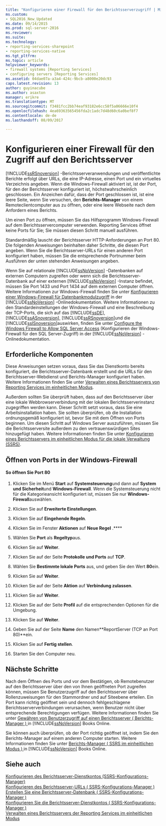 ```yaml
---
title: "Konfigurieren einer Firewall für den Berichtsserverzugriff | Microsoft Docs"
ms.custom:
- SQL2016_New_Updated
ms.date: 09/14/2015
ms.prod: sql-server-2016
ms.reviewer: 
ms.suite: 
ms.technology:
- reporting-services-sharepoint
- reporting-services-native
ms.tgt_pltfrm: 
ms.topic: article
helpviewer_keywords:
- firewall systems [Reporting Services]
- configuring servers [Reporting Services]
ms.assetid: 04dae07a-a3a4-424c-9bcb-a8000e20dc93
caps.latest.revision: 13
author: guyinacube
ms.author: asaxton
manager: erikre
ms.translationtype: MT
ms.sourcegitcommit: f3481fcc2bb74eaf93182e6cc58f5a06666e10f4
ms.openlocfilehash: 4ea69363565456fda2c1adc7d48d60c6a0bef8f7
ms.contentlocale: de-de
ms.lasthandoff: 08/09/2017

---
```

# <a name="configure-a-firewall-for-report-server-access"></a>Konfigurieren einer Firewall für den Zugriff auf den Berichtsserver
  [!INCLUDE[ssRSnoversion](../../includes/ssrsnoversion-md.md)] -Berichtsserveranwendungen und veröffentlichte Berichte erfolgt über URLs, die eine IP-Adresse, einen Port und ein virtuelles Verzeichnis angeben. Wenn die Windows-Firewall aktiviert ist, ist der Port, für den der Berichtsserver konfiguriert ist, höchstwahrscheinlich geschlossen. Ein Anzeichen dafür, dass der Port geschlossen ist, ist eine leere Seite, wenn Sie versuchen, den **Berichts-Manager** von einem Remoteclientcomputer aus zu öffnen, oder eine leere Webseite nach dem Anfordern eines Berichts.  
  
 Um einen Port zu öffnen, müssen Sie das Hilfsprogramm Windows-Firewall auf dem Berichtsservercomputer verwenden. Reporting Services öffnet keine Ports für Sie; Sie müssen diesen Schritt manuell ausführen.  
  
 Standardmäßig lauscht der Berichtsserver HTTP-Anforderungen an Port 80. Die folgenden Anweisungen beinhalten daher Schritte, die diesen Port angeben. Wenn Sie die Berichtsserver-URLs für einen anderen Port konfiguriert haben, müssen Sie die entsprechende Portnummer beim Ausführen der unten stehenden Anweisungen angeben.  
  
 Wenn Sie auf relationale [!INCLUDE[ssNoVersion](../../includes/ssnoversion-md.md)] -Datenbanken auf externen Computern zugreifen oder wenn sich die Berichtsserver-Datenbank auf einer externen [!INCLUDE[ssNoVersion](../../includes/ssnoversion-md.md)] -Instanz befindet, müssen Sie Port 1433 und Port 1434 auf dem externen Computer öffnen. Weitere Informationen zur Windows-Firewall finden Sie unter [Konfigurieren einer Windows-Firewall für Datenbankmodulzugriff](../../database-engine/configure-windows/configure-a-windows-firewall-for-database-engine-access.md) in der [!INCLUDE[ssNoVersion](../../includes/ssnoversion-md.md)] -Onlinedokumentation. Weitere Informationen zu den Standardeinstellungen der Windows-Firewall und eine Beschreibung der TCP-Ports, die sich auf das [!INCLUDE[ssDE](../../includes/ssde-md.md)], [!INCLUDE[ssASnoversion](../../includes/ssasnoversion-md.md)], [!INCLUDE[ssRSnoversion](../../includes/ssrsnoversion-md.md)]und die [!INCLUDE[ssISnoversion](../../includes/ssisnoversion-md.md)]auswirken, finden Sie unter [Configure the Windows Firewall to Allow SQL Server Access](../../sql-server/install/configure-the-windows-firewall-to-allow-sql-server-access.md) (Konfigurieren der Windows-Firewall für den SQL Server-Zugriff) in der [!INCLUDE[ssNoVersion](../../includes/ssnoversion-md.md)] -Onlinedokumentation.  
  
## <a name="prerequisites"></a>Erforderliche Komponenten  
 Diese Anweisungen setzen voraus, dass Sie das Dienstkonto bereits konfiguriert, die Berichtsserver-Datenbank erstellt und die URLs für den Berichtsserver-Webdienst und Berichts-Manager konfiguriert haben. Weitere Informationen finden Sie unter [Verwalten eines Berichtsservers von Reporting Services im einheitlichen Modus](../../reporting-services/report-server/manage-a-reporting-services-native-mode-report-server.md).  
  
 Außerdem sollten Sie überprüft haben, dass auf den Berichtsserver über eine lokale Webbrowserverbindung mit der lokalen Berichtsserverinstanz zugegriffen werden kann. Dieser Schritt setzt voraus, dass Sie eine Arbeitsinstallation haben. Sie sollten überprüfen, ob die Installation ordnungsgemäß konfiguriert ist, bevor Sie mit dem Öffnen von Ports beginnen. Um diesen Schritt auf Windows Server auszuführen, müssen Sie die Berichtsserversite außerdem zu den vertrauenswürdigen Sites hinzugefügt haben. Weitere Informationen finden Sie unter [Konfigurieren eines Berichtsservers im einheitlichen Modus für die lokale Verwaltung &#40;SSRS&#41;](../../reporting-services/report-server/configure-a-native-mode-report-server-for-local-administration-ssrs.md).  
  
## <a name="opening-ports-in-windows-firewall"></a>Öffnen von Ports in der Windows-Firewall  
  
#### <a name="to-open-port-80"></a>So öffnen Sie Port 80  
  
1.  Klicken Sie im Menü **Start** auf **Systemsteuerung**und dann auf **System und Sicherheit**und **Windows-Firewall**. Wenn die Systemsteuerung nicht für die Kategorieansicht konfiguriert ist, müssen Sie nur **Windows-Firewall**auswählen.  
  
2.  Klicken Sie auf **Erweiterte Einstellungen**.  
  
3.  Klicken Sie auf **Eingehende Regeln**.  
  
4.  Klicken Sie im Fenster **Aktionen** auf **Neue Regel** .****  
  
5.  Wählen Sie **Port** als **Regeltyp**aus.  
  
6.  Klicken Sie auf **Weiter**.  
  
7.  Klicken Sie auf der Seite **Protokolle und Ports** auf **TCP**.  
  
8.  Wählen Sie **Bestimmte lokale Ports** aus, und geben Sie den Wert **80**ein.  
  
9. Klicken Sie auf **Weiter**.  
  
10. Klicken Sie auf der Seite **Aktion** auf **Verbindung zulassen**.  
  
11. Klicken Sie auf **Weiter**.  
  
12. Klicken Sie auf der Seite **Profil** auf die entsprechenden Optionen für die Umgebung.  
  
13. Klicken Sie auf **Weiter**.  
  
14. Geben Sie auf der Seite **Name** den Namen**ReportServer (TCP an Port 80)**ein.  
  
15. Klicken Sie auf **Fertig stellen**.  
  
16. Starten Sie den Computer neu.  
  
## <a name="next-steps"></a>Nächste Schritte  
 Nach dem Öffnen des Ports und vor dem Bestätigen, ob Remotebenutzer auf den Berichtsserver über den von Ihnen geöffneten Port zugreifen können, müssen Sie Benutzerzugriff auf den Berichtsserver über Rollenzuweisungen für den Stammordner und auf Siteebene erteilen. Ein Port kann richtig geöffnet sein und dennoch fehlgeschlagene Berichtsserververbindungen verursachen, wenn Benutzer nicht über entsprechende Berechtigungen verfügen. Weitere Informationen finden Sie unter [Gewähren von Benutzerzugriff auf einen Berichtsserver &#40; Berichts-Manager &#41; ](../../reporting-services/security/grant-user-access-to-a-report-server-report-manager.md) in [!INCLUDE[ssNoVersion](../../includes/ssnoversion-md.md)] Books Online.  
  
 Sie können auch überprüfen, ob der Port richtig geöffnet ist, indem Sie den Berichts-Manager auf einem anderen Computer starten. Weitere Informationen finden Sie unter [Berichts-Manager &#40; SSRS im einheitlichen Modus &#41; ](http://msdn.microsoft.com/library/80949f9d-58f5-48e3-9342-9e9bf4e57896) in [!INCLUDE[ssNoVersion](../../includes/ssnoversion-md.md)] Books Online.  
  
## <a name="see-also"></a>Siehe auch  
 [Konfigurieren des Berichtsserver-Dienstkontos &#40;SSRS-Konfigurations-Manager&#41;](../../reporting-services/install-windows/configure-the-report-server-service-account-ssrs-configuration-manager.md)   
 [Konfigurieren des Berichtsserver-URLs &#40; SSRS-Konfigurations-Manager &#41;](../../reporting-services/install-windows/configure-report-server-urls-ssrs-configuration-manager.md)   
 [Erstellen Sie eine Berichtsserver-Datenbank &#40; SSRS-Konfigurations-Manager &#41;](../../reporting-services/install-windows/ssrs-report-server-create-a-report-server-database.md)   
 [Konfigurieren Sie die Berichtsserver-Dienstkontos &#40; SSRS-Konfigurations-Manager &#41;](../../reporting-services/install-windows/configure-the-report-server-service-account-ssrs-configuration-manager.md)   
 [Verwalten eines Berichtsservers der Reporting Services im einheitlichen Modus](../../reporting-services/report-server/manage-a-reporting-services-native-mode-report-server.md)  
  
  

